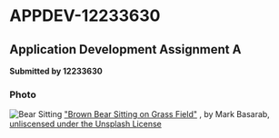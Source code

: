 # APPDEV-12233630
## Application Development Assignment A
**Submitted by 12233630**
### Photo
![Bear Sitting](APPDEV-12233630/images/Bear)
["Brown Bear Sitting on Grass Field"](https://unsplash.com/photos/brown-bear-sitting-on-grass-field-y421kXlUOQk) , by Mark Basarab, [unliscensed under the Unsplash License](https://unsplash.com/license)